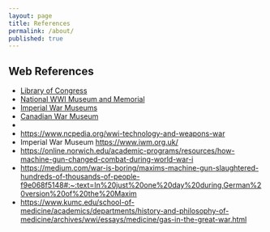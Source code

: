 ```yaml
---
layout: page
title: References
permalink: /about/
published: true
---
```


## Web References

- [Library of Congress](https://www.loc.gov/collections/world-war-i-rotogravures/articles-and-essays/military-technology-in-world-war-i/)
- [National WWI Museum and Memorial]( https://www.theworldwar.org)
- [Imperial War Museums](https://www.iwm.org.uk/history/how-modern-weapons-changed-combat-in-the-first-world-war)
- [Canadian War Museum](https://www.warmuseum.ca/firstworldwar/history/battles-and-fighting/weapons-on-land/trench-weapons/)
- 
- https://www.ncpedia.org/wwi-technology-and-weapons-war
- Imperial War Museum  https://www.iwm.org.uk/
- https://online.norwich.edu/academic-programs/resources/how-machine-gun-changed-combat-during-world-war-i
- https://medium.com/war-is-boring/maxims-machine-gun-slaughtered-hundreds-of-thousands-of-people-f9e068f5148#:~:text=In%20just%20one%20day%20during,German%20version%20of%20the%20Maxim
- https://www.kumc.edu/school-of-medicine/academics/departments/history-and-philosophy-of-medicine/archives/wwi/essays/medicine/gas-in-the-great-war.html